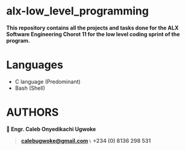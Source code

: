 # alx-low_level_programming

**This repository contains all the projects and tasks done for the ALX Software Engineering Chorot 11 for the low level coding sprint of the program.**


# Languages 
- C language (Predominant)
- Bash (Shell)

# AUTHORS
**👤 Engr. Caleb Onyedikachi Ugwoke**
> **calebugwoke@gmail.com**
📞 **+234 (0) 8136 298 531**
